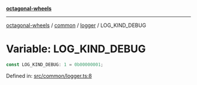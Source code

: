[**octagonal-wheels**](../../../README.md)

***

[octagonal-wheels](../../../modules.md) / [common](../../README.md) / [logger](../README.md) / LOG\_KIND\_DEBUG

# Variable: LOG\_KIND\_DEBUG

```ts
const LOG_KIND_DEBUG: 1 = 0b00000001;
```

Defined in: [src/common/logger.ts:8](https://github.com/vrtmrz/octagonal-wheels/blob/main/src/common/logger.ts#L8)
